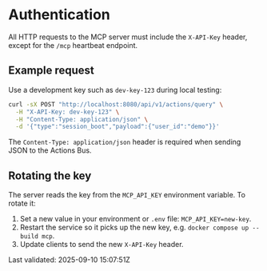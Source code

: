 # Authentication

All HTTP requests to the MCP server must include the `X-API-Key` header, except for the `/mcp` heartbeat endpoint.

## Example request

Use a development key such as `dev-key-123` during local testing:

```bash
curl -sX POST "http://localhost:8080/api/v1/actions/query" \
  -H "X-API-Key: dev-key-123" \
  -H "Content-Type: application/json" \
  -d '{"type":"session_boot","payload":{"user_id":"demo"}}'
```

The `Content-Type: application/json` header is required when sending JSON to the Actions Bus.

## Rotating the key

The server reads the key from the `MCP_API_KEY` environment variable. To rotate it:

1. Set a new value in your environment or `.env` file: `MCP_API_KEY=new-key`.
2. Restart the service so it picks up the new key, e.g. `docker compose up --build mcp`.
3. Update clients to send the new `X-API-Key` header.


Last validated: 2025-09-10 15:07:51Z
